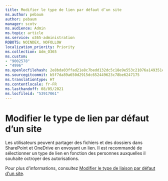```yaml
---
title: Modifier le type de lien par défaut d’un site
ms.author: pebaum
author: pebaum
manager: scotv
ms.audience: Admin
ms.topic: article
ms.service: o365-administration
ROBOTS: NOINDEX, NOFOLLOW
localization_priority: Priority
ms.collection: Adm_O365
ms.custom:
- "9002578"
- "4996"
ms.openlocfilehash: 2e8bda03ffad21e8c7bedd132dc5c18e9e553c21076a149351cc8d86d19b4d60
ms.sourcegitcommit: b5f7da89a650d2915dc652449623c78be6247175
ms.translationtype: HT
ms.contentlocale: fr-FR
ms.lasthandoff: 08/05/2021
ms.locfileid: "53917061"
---
```

# <a name="change-the-default-link-type-for-a-site"></a>Modifier le type de lien par défaut d’un site

Les utilisateurs peuvent partager des fichiers et des dossiers dans SharePoint et OneDrive en envoyant un lien. Il est recommandé de sélectionner un type de lien en fonction des personnes auxquelles il souhaite octroyer des autorisations.

Pour plus d’informations, consultez [Modifier le type de liaison par défaut d'un site](/sharepoint/change-default-sharing-link).
